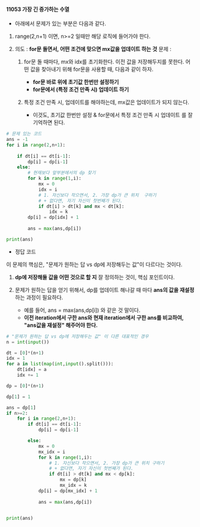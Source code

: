 #### 11053 가장 긴 증가하는 수열

- 아래에서 문제가 있는 부분은 다음과 같다.

1. range(2,n+1) 이면, n>=2 일때만 해당 로직에 들어가야 한다.

2. 의도 : **for문 돌면서, 어떤 조건에 맞으면 mx값을 업데이트 하는 것**
   문제 :

   1. for문 돌 때마다, mx와 idx를 초기화한다. 이전 값을 저장해두지를 못한다. 어떤 값을 찾아내기 위해 for문을 사용할 때, 다음과 같이 하자.
      - **for문 바로 위에 초기값 한번만 설정하기**
      - **for문에서 (특정 조건 만족 시) 업데이트 하기**

   2. 특정 조건 만족 시, 업데이트를 해야하는데, mx값은 업데이트가 되지 않는다.
      - 이것도, 초기값 한번만 설정 & for문에서 특정 조건 만족 시 업데이트 를 잘 기억하면 된다.

```python
# 문제 있는 코드
ans = -1
for i in range(2,n+1):
    
    if dt[i] == dt[i-1]:
        dp[i] = dp[i-1]
    else:
        # 현재보다 앞부분에서의 dp 찾기
        for k in range(1,i):
            mx = 0
            idx = i               
            # 1. 자신보다 작으면서, 2. 가장 dp가 큰 위치 	구하기
            # + 없다면, 자기 자신이 첫번째가 된다.
            if dt[i] > dt[k] and mx < dt[k]:
                idx = k
        dp[i] = dp[idx] + 1
        
        ans = max(ans,dp[i])

print(ans)
```



- 정답 코드

이 문제의 핵심은, "문제가 원하는 답 vs dp에 저장해두는 값"이 다르다는 것이다. 

1. **dp에 저장해둘 값을 어떤 것으로 할 지** 잘 정의하는 것이, 핵심 포인트이다.

2. 문제가 원하는 답을 얻기 위해서, dp를 업데이트 해나갈 때 마다 **ans의 값을 재설정**하는 과정이 필요하다.
   - 예를 들어, ans = max(ans,dp[i]) 와 같은 것 말이다.
   - **이전 iteration에서 구한 ans와 현재 iteration에서 구한 ans를 비교하여, "ans값을 재설정" 해주어야 한다.**

```python
# "문제가 원하는 답 vs dp에 저장해두는 값" 이 다른 대표적인 경우
n = int(input())

dt = [0]*(n+1)
idx = 1
for a in list(map(int,input().split())):
    dt[idx] = a
    idx += 1

dp = [0]*(n+1)

dp[1] = 1

ans = dp[1]
if n>=2:
    for i in range(2,n+1):
        if dt[i] == dt[i-1]:
            dp[i] = dp[i-1]

        else:
            mx = 0
            mx_idx = i
            for k in range(1,i):
                # 1. 자신보다 작으면서, 2. 가장 dp가 큰 위치 구하기
                # + 없다면, 자기 자신이 첫번째가 된다.
                if dt[i] > dt[k] and mx < dp[k]:
                    mx = dp[k]
                    mx_idx = k
            dp[i] = dp[mx_idx] + 1
            
            ans = max(ans,dp[i])

        
print(ans)
```


